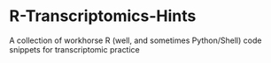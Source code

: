 # R-Transcriptomics-Hints
A collection of workhorse R (well, and sometimes Python/Shell) code snippets for transcriptomic practice

